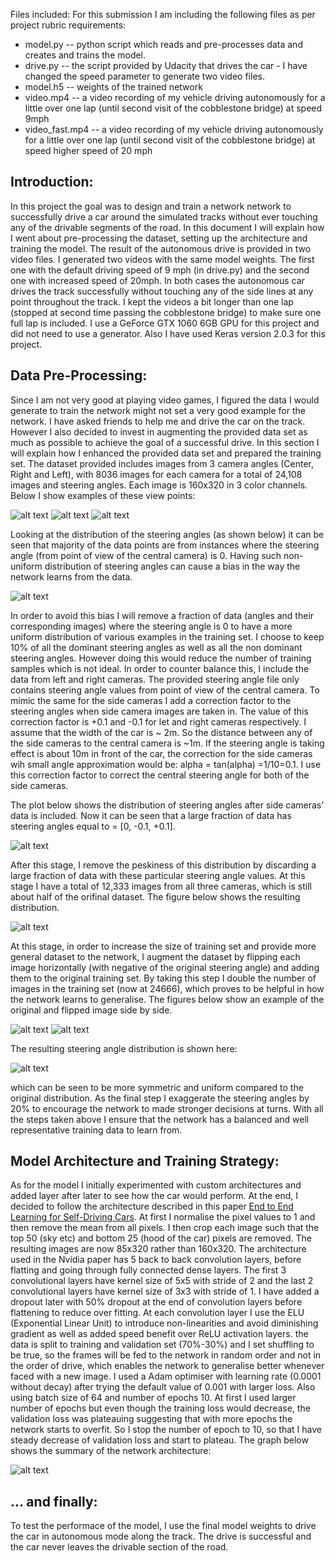 Files included:
For this submission I am including the following files as per project rubric requirements:
* model.py -- python script which reads and pre-processes data and creates and trains the model.
* drive.py -- the script provided by Udacity that drives the car - I have changed the speed parameter to generate two video files.
* model.h5 -- weights of the trained network
* video.mp4 -- a video recording of my vehicle driving autonomously for a little over one lap (until second visit of the cobblestone bridge) at speed 9mph
* video_fast.mp4 -- a video recording of my vehicle driving autonomously for a little over one lap (until second visit of the cobblestone bridge) at speed higher speed of 20 mph

[//]: # (Image References)
[image1]: ./plots/left_view.png "Left"
[image2]: ./plots/center_view.png "Center"
[image3]: ./plots/right_view.png "Right"

[image4]: ./plots/original_steering_angles.png "Steering Angles"


[image5]: ./plots/all_steering_angles_post_correction.png "From three cameras"

[image6]: ./plots/all_steering_angles_peakiness_removed.png "Reduce dominant angles"


[image7]: ./plots/before_flip.png "Before"
[image8]: ./plots/after_flip.png "After"
[image9]: ./plots/final_angle_dist.png "Final Distribution"
[image10]: ./plots/nn_arch.png "Architecture"


## Introduction: 
In this project the goal was to design and train a network network to successfully drive a car around the simulated tracks without ever touching any of the drivable segments of the road.
In this document I will explain how I went about pre-processing the dataset, setting up the architecture and training the model. The result of the autonomous drive is provided in two video files.
I generated two videos with the same model weights. The first one with the default driving speed of 9 mph (in drive.py) and the second one with increased speed of 20mph. In both cases the autonomous car drives the track successfully without touching any of the side lines at any point throughout the track. I kept the videos a bit longer than one lap (stopped at second time passing the cobblestone bridge) to make sure one full lap is included.
I use a GeForce GTX 1060 6GB GPU for this project and did not need to use a generator. Also I have used Keras version 2.0.3 for this project.


## Data Pre-Processing:
Since I am not very good at playing video games, I figured the data I would generate to train the network might not set a very good example for the network. I have asked friends to help me and drive the car on the track. However I also decided to invest in augmenting the provided data set as much as possible to achieve the goal of a successful drive. 
In this section I will explain how I enhanced the provided data set and prepared the training set. 
The dataset provided includes images from 3 camera angles (Center, Right and Left), with 8036 images for each camera for a total of 24,108 images and steering angles. Each image is 160x320 in 3 color channels.  Below I show examples of these view points:

![alt text][image1]
![alt text][image2]
![alt text][image3]



Looking at the distribution of the steering angles (as shown below) it can be seen that majority of the data points are from instances where the steering angle (from point of view of the central camera) is 0. Having such non-uniform distribution of steering angles can cause a bias in the way the network learns from the data. 


![alt text][image4]


In order to avoid this bias I will remove a fraction of data (angles and their corresponding images) where the steering angle is 0 to have a more uniform distribution of various examples in the training set. I choose to keep 10% of all the dominant steering angles as well as all the non dominant steering angles.
However doing this would reduce the number of training samples which is not ideal. In order to counter balance this, I include the data from left and right cameras. The provided steering angle file only contains steering angle values from point of view of the central camera. To mimic the same for the side cameras I add a correction factor to the steering angles when side camera images are taken in. 
The value of this correction factor is +0.1 and -0.1 for let and right cameras respectively. 
I assume that the width of the car is ~ 2m. So the distance between any of the side cameras to the central camera is ~1m. If the steering angle is taking effect is about 10m in front of the car, the correction for the side cameras wih small angle approximation would be: alpha = tan(alpha) =1/10=0.1. I use this correction factor to correct the central steering angle for both of the side cameras.

The plot below shows the distribution of steering angles after side cameras' data is included. Now it can be seen that a large fraction of data has steering angles equal to = [0, -0.1, +0.1]. 

![alt text][image5]

After this stage, I remove the peskiness of this distribution by discarding a large fraction of data with these particular steering angle values. At this stage I have a total of 12,333 images from all three cameras, which is still about half of the orifinal dataset. The figure below shows the resulting distribution.

![alt text][image6]



At this stage, in order to increase the size of training set and provide more general dataset to the network, I augment the dataset by flipping each image horizontally (with negative of the original steering angle) and adding them to the original training set. By taking this step I double the number of images in the training set (now at 24666), which proves to be helpful in how the network learns to generalise.
The figures below show an example of the original and flipped image side by side.

![alt text][image7]
![alt text][image8]


The resulting steering angle distribution is shown here: 

![alt text][image9]


which can be seen to be more symmetric and uniform compared to the original distribution.
As the final step I exaggerate the steering angles by 20% to encourage the network to made stronger decisions at turns. 
With all the steps taken above I ensure that the network has a balanced and well representative training data to learn from.


## Model Architecture and Training Strategy:
As for the model I initially experimented with custom architectures and added layer after later to see how the car would perform. At the end, I decided to follow the architecture described in this paper [End to End Learning for Self-Driving Cars](https://arxiv.org/abs/1604.07316). At first I normalise the pixel values to 1 and then remove the mean from all pixels. I then crop each image such that the top 50 (sky etc) and bottom 25 (hood of the car) pixels are removed. The resulting images are now 85x320 rather than 160x320. The architecture used in the Nvidia paper has 5 back to back convolution layers, before flatting and going through fully connected dense layers. The first 3 convolutional layers have kernel size of 5x5 with stride of 2 and the last 2 convolutional layers have kernel size of 3x3 with stride of 1. I have added a dropout later with 50% dropout at the end of convolution layers before flattening to reduce over fitting. At each convolution layer I use the ELU (Exponential Linear Unit) to introduce non-linearities and avoid diminishing gradient as well as added speed benefit over ReLU activation layers.
the data is split to training and validation set (70%-30%) and I set shuffling to be true, so the frames will be fed to the network in random order and not in the order of drive, which enables the network to generalise better whenever faced with a new image.
I used a Adam optimiser with learning rate (0.0001 without decay) after trying the default value of 0.001 with larger loss.
Also using batch size of 64 and number of epochs 10. At first I used larger number of epochs but even though the training loss would decrease, the validation loss was plateauing suggesting that with more epochs the network starts to overfit. So I stop the number of epoch to 10, so that I have steady decrease of validation loss and start to plateau.
The graph below shows the summary of the network architecture: 
 
![alt text][image10]



## ... and finally:
To test the performace of the model, I use the final model weights to drive the car in autonomous mode along the track. The drive is successful and the car never leaves the drivable section of the road. 


